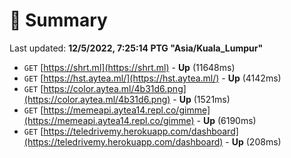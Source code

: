 # 📖 Summary
Last updated: **12/5/2022, 7:25:14 PTG "Asia/Kuala_Lumpur"**

- `GET` [https://shrt.ml](https://shrt.ml) - **Up** (11648ms)
- `GET` [https://hst.aytea.ml/](https://hst.aytea.ml/) - **Up** (4142ms)
- `GET` [https://color.aytea.ml/4b31d6.png](https://color.aytea.ml/4b31d6.png) - **Up** (1521ms)
- `GET` [https://memeapi.aytea14.repl.co/gimme](https://memeapi.aytea14.repl.co/gimme) - **Up** (6190ms)
- `GET` [https://teledrivemy.herokuapp.com/dashboard](https://teledrivemy.herokuapp.com/dashboard) - **Up** (208ms)
